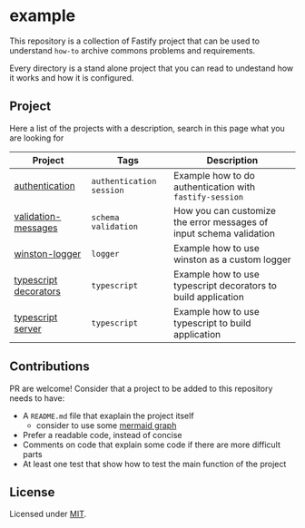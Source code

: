 # example

This repository is a collection of Fastify project that can be used to understand `how-to` archive commons
problems and requirements.

Every directory is a stand alone project that you can read to undestand how it works and how it is configured.

## Project

Here a list of the projects with a description, search in this page what you are looking for

| Project | Tags | Description |
|---------|------|-------------|
| [authentication] | `authentication` `session` | Example how to do authentication with `fastify-session` |
| [validation-messages] | `schema` `validation` | How you can customize the error messages of input schema validation |
| [winston-logger] | `logger` | Example how to use winston as a custom logger |
| [typescript decorators] | `typescript` | Example how to use typescript decorators to build application |
| [typescript server] | `typescript` | Example how to use typescript to build application |

## Contributions

PR are welcome! Consider that a project to be added to this repository needs to have:

+ A `README.md` file that exaplain the project itself
  + consider to use some [mermaid graph](https://mermaidjs.github.io)
+ Prefer a readable code, instead of concise
+ Comments on code that explain some code if there are more difficult parts
+ At least one test that show how to test the main function of the project

## License

Licensed under [MIT](./LICENSE).

[authentication]: ./fastify-session-authentication
[validation-messages]:./validation-messages/
[winston-logger]: ./winston-logger
[typescript decorators]: ./typescript-decorators
[typescript server]: ./typescript-server

